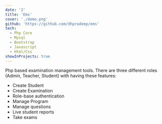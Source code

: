 ```yaml
---
date: '2'
title: 'Ems'
cover: './demo.png'
github: 'https://github.com/dhpradeep/ems'
tech:
  - Php Core
  - Mysql
  - Bootstrap
  - Javascript
  - Html/Css
showInProjects: true
---
```


Php based examination management tools. There are three different roles (Admin, Teacher, Student) with having these features:

- Create Student
- Create Examination
- Role-base authentication
- Manage Program
- Manage questions
- Live student reports
- Take exams
